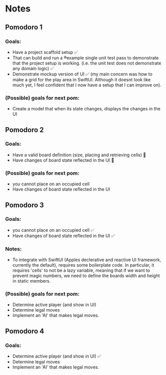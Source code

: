 # Notes

## Pomodoro 1

### Goals:

- Have a project scaffold setup ✅
- That can build and run a ®example single unit test pass to demonstrate that the project setup is working. (i.e. the unit test does not demonstrate any domain logic) ✅
- Demonstrate mockup version of UI ✅ (my main concern was how to make a grid for the play area in SwiftUI. Although it doesnt look like much yet, I feel confident that I now have a setup that I can improve on).

### (Possible) goals for next pom:

- Create a model that when its state changes, displays the changes in the UI

## Pomodoro 2

### Goals:
- Have a valid board definition (size, placing and retrieving cells) 🔴
- Have changes of board state reflected in the UI 🔴

### (Possible) goals for next pom:
- you cannot place on an occupied cell
- Have changes of board state reflected in the UI

## Pomodoro 3

### Goals:
- you cannot place on an occupied cell ✅
- Have changes of board state reflected in the UI ✅

### Notes:
- To integrate with SwiftUI (Apples declerative and reactive UI framework, currently the default), requires some boilerplate code. In particular, it requires 'cells' to not be a lazy variable, meaning that if we want to prevent magic numbers, we need to define the boards width and height in static members. 

### (Possible) goals for next pom:
- Determine active player (and show in UI)
- Determine legal moves
- Implement an 'AI' that makes legal moves.

## Pomodoro 4

### Goals:
- Determine active player (and show in UI) ✅
- Determine legal moves
- Implement an 'AI' that makes legal moves.

